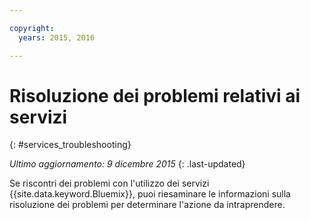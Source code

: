 ```yaml
---

copyright:
  years: 2015, 2016

---
```


# Risoluzione dei problemi relativi ai servizi
{: #services_troubleshooting}

*Ultimo aggiornamento: 9 dicembre 2015*
{: .last-updated}

Se riscontri dei problemi con l'utilizzo dei servizi {{site.data.keyword.Bluemix}},
puoi riesaminare le informazioni sulla risoluzione dei problemi per determinare l'azione da
intraprendere.
